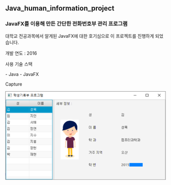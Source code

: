 <link rel="stylesheet" href="https://cdnjs.cloudflare.com/ajax/libs/font-awesome/4.7.0/css/font-awesome.min.css">

<h2>Java_human_information_project</h2>

<h3>JavaFX를 이용해 만든 간단한 전화번호부 관리 프로그램</h3>
<p>대학교 전공과목에서 알게된 JavaFX에 대한 호기심으로 이 프로젝트를 진행하게 되었습니다.</p>

<p>개발 연도 : 2016</p>

<p>사용 기술 스택</p>
- Java
- JavaFX

<p>Capture</p>
<img src="https://github.com/ksm1538/projectImagesRepo/blob/main/Java_human_information_project/main.png" />
